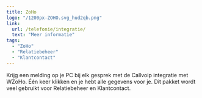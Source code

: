 ```yaml
---
title: ZoHo
logo: "/1200px-ZOHO.svg_hud2qb.png"
link:
  url: /telefonie/integratie/
  text: "Meer informatie"
tags:
  - "ZoHo"
  - "Relatiebeheer"
  - "Klantcontact"
---
```

Krijg een melding op je PC bij elk gesprek met de Callvoip integratie met WZoHo. Één keer klikken en je
hebt alle gegevens voor je. Dit pakket wordt veel gebruikt voor Relatiebeheer en Klantcontact.
